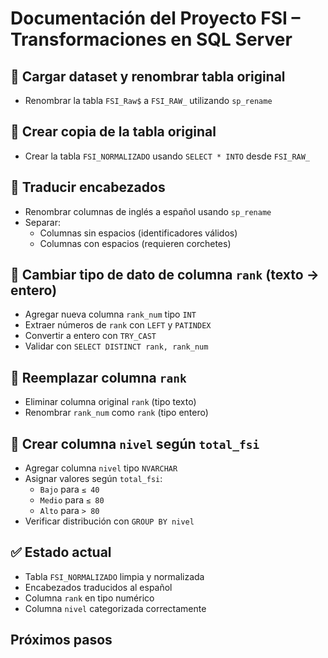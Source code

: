 # Documentación del Proyecto FSI – Transformaciones en SQL Server

## 📌 Cargar dataset y renombrar tabla original
- Renombrar la tabla `FSI_Raw$` a `FSI_RAW_` utilizando `sp_rename`

## 📌 Crear copia de la tabla original
- Crear la tabla `FSI_NORMALIZADO` usando `SELECT * INTO` desde `FSI_RAW_`

## 📌 Traducir encabezados
- Renombrar columnas de inglés a español usando `sp_rename`
- Separar:
  - Columnas sin espacios (identificadores válidos)
  - Columnas con espacios (requieren corchetes)

## 📌 Cambiar tipo de dato de columna `rank` (texto → entero)
- Agregar nueva columna `rank_num` tipo `INT`
- Extraer números de `rank` con `LEFT` y `PATINDEX`
- Convertir a entero con `TRY_CAST`
- Validar con `SELECT DISTINCT rank, rank_num`

## 📌 Reemplazar columna `rank`
- Eliminar columna original `rank` (tipo texto)
- Renombrar `rank_num` como `rank` (tipo entero)

## 📌 Crear columna `nivel` según `total_fsi`
- Agregar columna `nivel` tipo `NVARCHAR`
- Asignar valores según `total_fsi`:
  - `Bajo` para `≤ 40`
  - `Medio` para `≤ 80`
  - `Alto` para `> 80`
- Verificar distribución con `GROUP BY nivel`

## ✅ Estado actual
- Tabla `FSI_NORMALIZADO` limpia y normalizada
- Encabezados traducidos al español
- Columna `rank` en tipo numérico
- Columna `nivel` categorizada correctamente

## Próximos pasos